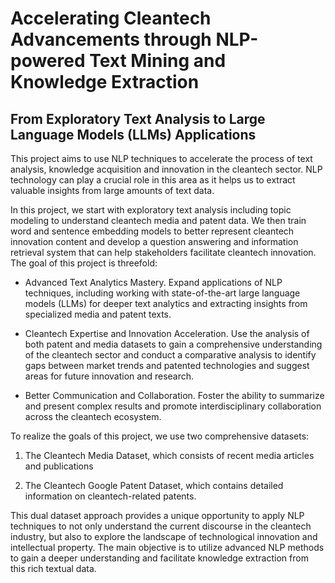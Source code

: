 # Accelerating Cleantech Advancements through NLP-powered Text Mining and Knowledge Extraction
## From Exploratory Text Analysis to Large Language Models (LLMs) Applications
This project aims to use NLP techniques to accelerate the process of text analysis, 
knowledge acquisition and innovation in the cleantech sector. NLP technology can play a crucial role in 
this area as it helps us to extract valuable insights from large amounts of text data. 

In this project, we start with exploratory text analysis including topic modeling to understand cleantech 
media and patent data. We then train word and sentence embedding models to better represent 
cleantech innovation content and develop a question answering and information retrieval system that 
can help stakeholders facilitate cleantech innovation. The goal of this project is threefold:  

- Advanced Text Analytics Mastery.
Expand applications of NLP techniques, including working with 
state-of-the-art large language models (LLMs) for deeper text analytics and extracting insights from 
specialized media and patent texts.

- Cleantech Expertise and Innovation Acceleration.
Use the analysis of both patent and media 
datasets to gain a comprehensive understanding of the cleantech sector and conduct a comparative 
analysis to identify gaps between market trends and patented technologies and suggest areas for future 
innovation and research.  

- Better Communication and Collaboration. Foster the ability to summarize and present complex 
results and promote interdisciplinary collaboration across the cleantech ecosystem. 

To realize the goals of this project, we use two comprehensive datasets: 
1) The Cleantech Media Dataset, which consists of recent media articles and publications

2) The Cleantech Google Patent Dataset, which contains detailed information on cleantech-related patents.

This dual dataset approach provides a unique opportunity to apply NLP techniques to not only understand the current discourse in 
the cleantech industry, but also to explore the landscape of technological innovation and intellectual 
property. The main objective is to utilize advanced NLP methods to gain a deeper understanding and 
facilitate knowledge extraction from this rich textual data.
